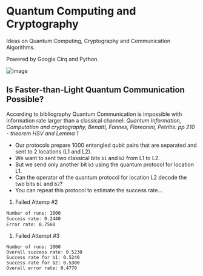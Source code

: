 # Quantum Computing and Cryptography

Ideas on Quantum Computing, Cryptography and Communication Algorithms.

Powered by Google Cirq and Python.

![image](https://github.com/user-attachments/assets/d9feaed5-cd4c-4725-8c11-1f7a60b5dbcc)

## Is Faster-than-Light Quantum Communication Possible?

According to bibliography Quantum Communication is impossible with information rate larger than a classical channel: *Quantum Information, Computation and cryptography, Benatti, Fannes, Floreanini, Petritis: pp 210 - theorem HSV and Lemma 1*

- Our protocols prepare 1000 entangled qubit pairs that are separated and sent to 2 locations (L1 and L2).
- We want to sent two classical bits `b1` and `b2` from L1 to L2.
- But we send only another bit `b3` using the quantum protocol for location L1.
- Can the operator of the quantum protocol for location L2 decode the two bits `b1` and `b2`?
- You can repeat this protocol to estimate the success rate...

1. Failed Attemp #2
```bash
Number of runs: 1000
Success rate: 0.2440
Error rate: 0.7560
```
1. Failed Attempt #3
```
Number of runs: 1000
Overall success rate: 0.5230
Success rate for b1: 0.5240
Success rate for b2: 0.5300
Overall error rate: 0.4770
```
